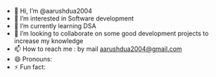 - 👋 Hi, I’m @aarushdua2004
- 👀 I’m interested in Software development
- 🌱 I’m currently learning DSA
- 💞️ I’m looking to collaborate on some good development projects to increase my knowledge
- 📫 How to reach me : by mail aarushdua2004@gmail.com
- 😄 Pronouns: 
- ⚡ Fun fact:

<!---
aarushdua2004/aarushdua2004 is a ✨ special ✨ repository because its `README.md` (this file) appears on your GitHub profile.
You can click the Preview link to take a look at your changes.
--->
